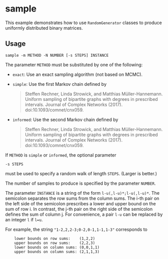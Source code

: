 # sample

This example demonstrates how to use `RandomGenerator` classes to produce uniformly distributed binary matrices.

## Usage

    sample -m METHOD -N NUMBER [-s STEPS] INSTANCE
    
The parameter `METHOD` must be substituted by one of the following:

* `exact`: Use an exact sampling algorithm (not based on MCMC).

* `simple`: Use the first Markov chain defined by 
  > Steffen Rechner, Linda Strowick, and Matthias Müller-Hannemann. Uniform sampling of bipartite graphs with degrees in prescribed intervals. Journal of Complex Networks (2017). doi:10.1093/comnet/cnx059.
                
* `informed`: Use the second Markov chain defined by 
  > Steffen Rechner, Linda Strowick, and Matthias Müller-Hannemann. Uniform sampling of bipartite graphs with degrees in prescribed intervals. Journal of Complex Networks (2017). doi:10.1093/comnet/cnx059.

If `METHOD` is `simple` or `informed`, the optional parameter

    -s STEPS

must be used to specify a random walk of length `STEPS`. (Larger is better.)

The number of samples to produce is specified by the parameter `NUMBER`.

The parameter `INSTANCE` is a string of the form `l-u(,l-u)*;l-u(,l-u)*`. 
The semicolon separates the row sums from the column sums. The i-th pair on the left
side of the semicolon prescribes a lower and upper bound on the sum of
row i. In contrast, the j-th pair on the right side of the semicolon
defines the sum of column j. For convenience, a pair `l-u` can be
replaced by an integer `l` if `l=u`.
  
For example, the string `"1-2,2,2-3;0-2,0-1,1-1,1-3"` corresponds to

        lower bounds on row sums:    (1,2,2)
        upper bounds on row sums:    (2,2,3)
        lower bounds on column sums: (0,0,1,1)
        upper bounds on column sums: (2,1,1,3)
